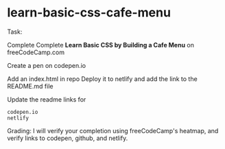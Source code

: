 # learn-basic-css-cafe-menu

Task:

Complete Complete **Learn Basic CSS by Building a Cafe Menu** on freeCodeCamp.com

Create a pen on codepen.io

Add an index.html in repo
Deploy it to netlify and add the link to the README.md file

Update the readme links for

    codepen.io
    netlify

Grading:
I will verify your completion using freeCodeCamp's heatmap, and verify links to codepen, github, and netlify. 
